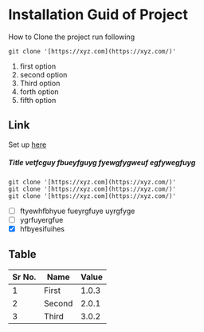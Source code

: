# Installation Guid of Project
How to Clone the project
run following 

    git clone '[https://xyz.com](https://xyz.com/)'

 1. first option
 2. second option
 3. Third option
 4. forth option
 5. fifth option

##  Link 
Set up [here](/link.md)

##### Title vetfcguy fbueyfguyg fyewgfygweuf egfywegfuyg

    git clone '[https://xyz.com](https://xyz.com/)'
    git clone '[https://xyz.com](https://xyz.com/)'
    git clone '[https://xyz.com](https://xyz.com/)'


 - [ ] ftyewhfbhyue fueyrgfuye uyrgfyge
 - [ ] ygrfuyergfue
 - [x] hfbyesifuihes

 ## Table 
|  Sr No.|Name  | Value|
|--|--|--|
|1  |First| 1.0.3|
| 2 |Second| 2.0.1|
|  3|Third| 3.0.2|
